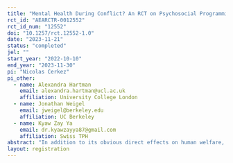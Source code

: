 ```yaml
---
title: "Mental Health During Conflict? An RCT on Psychosocial Programming in Conflict-Affected Myanmar"
rct_id: "AEARCTR-0012552"
rct_id_num: "12552"
doi: "10.1257/rct.12552-1.0"
date: "2023-11-21"
status: "completed"
jel: ""
start_year: "2022-10-10"
end_year: "2023-11-30"
pi: "Nicolas Cerkez"
pi_other:
  - name: Alexandra Hartman
    email: alexandra.hartman@ucl.ac.uk
    affiliation: University College London
  - name: Jonathan Weigel
    email: jweigel@berkeley.edu
    affiliation: UC Berkeley
  - name: Kyaw Zay Ya
    email: dr.kyawzayya87@gmail.com
    affiliation: Swiss TPH
abstract: "In addition to its obvious direct effects on human welfare, conflict can cause a host of indirect effects— by fueling depression, PTSD, drug abuse, and domestic violence, and by disrupting communities’ social cohesion. This project investigates how to improve mental health, resilience, and social cohesion in conflict-affected communities in rural Myanmar. One promising yet understudied approach is non- specialist, community-based mental health care delivery. We are conducting a randomized evaluation of one such community-based psychosocial program in war-torn villages in Kayin, Myanmar. The flagship Mental Health & Psychosocial Support (MHPSS) program of our implementation partner, Community Partners International, involves a simplified group-based curriculum focused on depression, post-traumatic stress disorder, and anxiety. In a second treatment arm, participants are invited to a “social capital” program—involving planting, basket-weaving, cooking, and other group activities—allowing us to examine if any causal effects of the MHPSS intervention are attributable to the curriculum or to the group-based nature of the program. We also cross-randomize a light-touch religious intervention—a non-sectarian prayer and meditation session delivered before each program session—to try to embed program content more closely in the local culture. The project will provide some of the first credible causal evidence on the clinical and cost effectiveness of non-specialist psychosocial first-aid programs in the midst of active conflict."
layout: registration
---
```


